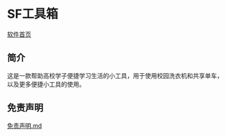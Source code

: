 # SF工具箱
 [软件首页](https://sf.xiaoorange.site/)

## 简介
这是一款帮助高校学子便捷学习生活的小工具，用于使用校园洗衣机和共享单车，以及更多便捷小工具的使用。

## 免责声明
[免责声明.md](https://github.com/XiaoOrangeYa/SF-Tools/blob/master/免责声明.md) 
